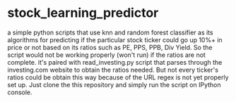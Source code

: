 # stock_learning_predictor

a simple python scripts that use knn and random forest classifier as its algorithms for predicting if the particular stock ticker could go up 10%+ in price or not based on its ratios such as PE, PPS, PPB, Div Yield. So the script would not be working properly (won't run) if the ratios are not complete.
it's paired with read_investing.py script that parses through the investing.com website to obtain the ratios needed. But not every ticker's ratios could be obtain this way because of the URL regex is not yet properly set up. 
Just clone the this repository and simply run the script on IPython console.


